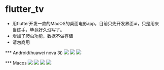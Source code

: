 # flutter_tv

- 用flutter开发一款的MacOS的桌面电影app，目前只先开发界面ui，只是用来当练手，毕竟好久没写了。
- 增加了爬虫功能，数据不做存储
- 请勿商用

*** Android(huawei nova 3i)
![](https://github.com/tiandi0228/flutter_tv/blob/dev/doc/home4.jpg)
![](https://github.com/tiandi0228/flutter_tv/blob/dev/doc/demo5.jpg)
![](https://github.com/tiandi0228/flutter_tv/blob/dev/doc/demo6.jpg)

*** Macos
![](https://github.com/tiandi0228/flutter_tv/blob/dev/doc/home.png)
![](https://github.com/tiandi0228/flutter_tv/blob/dev/doc/demo1.png)
![](https://github.com/tiandi0228/flutter_tv/blob/dev/doc/demo2.png)
![](https://github.com/tiandi0228/flutter_tv/blob/dev/doc/demo3.png)